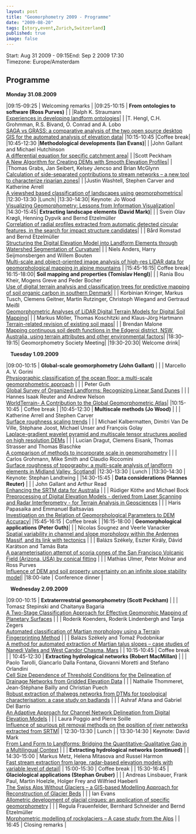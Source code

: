 ```yaml
---
layout: post
title: "Geomorphometry 2009 - Programme"
date: "2009-08-20"
tags: [story,event,Zurich,Switzerland]
published: true
image: false
---
```


Start: Aug 31 2009 - 09:15End: Sep 2 2009 17:30  
Timezone: Europe/Amsterdam 


## Programme
**Monday 31.08.2009**

|09:15-09:25 | Welcoming remarks |
|09:25-10:15 | **From ontologies to software (Ross Purves)** |
| |Ralph K. Straumann<br>[Experiences in developing landform ontologies]({{site.baseurl}}/uploads/pdf/pdf2009/traumann2009geomorphometry.pdf)|
| |T. Hengl, C.H. Grohmman, R.S. Bivand, O. Conrad and A. Lobo<br>[SAGA vs GRASS: a comparative analysis of the two open source desktop GIS for the automated analysis of elevation data]({{site.baseurl}}/uploads/pdf/pdf2009/hengl2009geomorphometry.pdf)|
|10:15-10:45 |Coffee break|
|10:45-12:30 |**Methodological developments (Ian Evans)**|
| |John Gallant and Michael Hutchinson<br>[A differential equation for specific catchment area]({{site.baseurl}}/uploads/pdf/pdf2009/gallanta2009geomorphometry.pdf)|
| |Scott Peckham<br>[A New Algorithm for Creating DEMs with Smooth Elevation Profiles]({{site.baseurl}}/uploads/pdf/pdf2009/peckham2009geomorphometry.pdf)|
| |Thomas Grabs, Jan Seibert, Kelsey Jencso and Brian McGlynn<br>[Calculation of side-separated contributions to stream networks – a new tool to characterize riparian zones]({{site.baseurl}}/uploads/pdf/pdf2009/grabs2009geomorphometry.pdf)|
| |Justin Washtell, Stephen Carver and Katherine Arrell<br>[A viewshed based classification of landscapes using geomorphometrics]({{site.baseurl}}/uploads/pdf/pdf2009/washtell2009geomorphometry.pdf)|
|12:30-13:30 |Lunch|
|13:30-14:30| Keynote: Jo Wood<br>[Visualizing Geomorphometry: Lessons from Information Visualization]({{site.baseurl}}/uploads/pdf/pdf2009/wood2009geomorphometry.pdf)| 
|14:30-15:45| **Extracting landscape elements (David Mark)**| 
| | Svein Olav Krøgli, Henning Dypvik and Bernd Etzelmüller<br>[Correlation of radial profiles extracted from automatic detected circular features, in the search for impact structure candidates]({{site.baseurl}}/uploads/pdf/pdf2009/krogli2009geomorphometry.pdf)| 
| | Bård Romstad and Bernd Etzelmüller<br>[Structuring the Digital Elevation Model into Landform Elements through Watershed Segmentation of Curvature]({{site.baseurl}}/uploads/pdf/pdf2009/romstad2009geomorphometry.pdf)| 
| | Niels Anders, Harry Seijmonsbergen and Willem Bouten<br>[Multi-scale and object-oriented image analysis of high-res LiDAR data for geomorphological mapping in alpine mountains]({{site.baseurl}}/uploads/pdf/pdf2009/anders2009geomorphometry.pdf) |
|15:45-16:15| Coffee break| 
16:15-18:00| **Soil mapping and properties (Tomislav Hengl)**| 
| | Rania Bou Kheir, Mogens Greve and Peder Bocher<br>[Use of digital terrain analysis and classification trees for predictive mapping of soil organic carbon in southern Denmark]({{site.baseurl}}/uploads/pdf/pdf2009/kheir2009geomorphometry.pdf)| 
| | Korbinian Kringer, Markus Tusch, Clemens Geitner, Martin Rutzinger, Christoph Wiegand and Gertraud Meißl<br>[Geomorphometric Analyses of LiDAR Digital Terrain Models for Digital Soil Mapping]({{site.baseurl}}/uploads/pdf/pdf2009/kringer2009geomorphometry.pdf)| 
| | Markus Möller, Thomas Koschitzki and Klaus-Jörg Hartmann<br>[Terrain-related revision of existing soil maps]({{site.baseurl}}/uploads/pdf/pdf2009/moller2009geomorphometry.pdf)| 
| | Brendan Malone<br>[Mapping continuous soil depth functions in the Edgeroi district, NSW, Australia, using terrain attributes and other environmental factors]({{site.baseurl}}/uploads/pdf/pdf2009/malone2009geomorphometry.pdf)| 
|18:30-19:15| Geomorphometry Society Meeting|
|19:30-20:30| Welcome drink| 


&nbsp;&nbsp;
**Tuesday 1.09.2009**

|09:00-10:15 | **Global-scale geomorphometry (John Gallant)** |
| | Marcello A. V. Gorini <br> [Physiographic classification of the ocean floor: a multi-scale geomorphometric approach]({{site.baseurl}}/uploads/pdf/pdf2009/gorini2009geomorphometry.pdf) |
| | Peter Guth <br> [Global Survey of Organized Landforms: Recognizing Linear Sand Dunes]({{site.baseurl}}/uploads/pdf/pdf2009/guth2009geomorphometry.pdf) |
| | Hannes Isaak Reuter and Andrew Nelson <br> [WorldTerrain- A Contribution to the Global Geomorphometric Atlas]({{site.baseurl}}/uploads/pdf/pdf2009/reuter2009geomorphometry.pdf)|
|10:15-10:45 | Coffee break |
|10:45-12:30 |  **Multiscale methods (Jo Wood)** |
| | Katherine Arrell and Stephen Carver <br> [Surface roughness scaling trends]({{site.baseurl}}/uploads/pdf/pdf2009/arrell2009geomorphometry.pdf) |
| | Michael Kalbermatten, Dimitri Van De Ville, Stéphane Joost, Michael Unser and François Golay <br> [Laplace-gradient wavelet pyramid and multiscale tensor structures applied on high resolution DEMs]({{site.baseurl}}/uploads/pdf/pdf2009/kalbermatten2009geomorphometry.pdf) |
| | Lucian Dragut, Clemens Eisank, Thomas Strasser and Thomas Blaschke <br> [A comparison of methods to incorporate scale in geomorphometry]({{site.baseurl}}/uploads/pdf/pdf2009/dragut2009geomorphometry.pdf) |
| | Carlos Grohmann, Mike Smith and Claudio Riccomini <br> [Surface roughness of topography: a multi-scale analysis of landform elements in Midland Valley, Scotland]({{site.baseurl}}/uploads/pdf/pdf2009/grohmann2009geomorphometry.pdf)|
|12:30-13:30 | Lunch |
|13:30-14:30 | Keynote: Stephan Landtwing |
|14:30-15:45 | **Data considerations (Hannes Reuter)** |
| | John Gallant and Arthur Read <br> [Enhancing the SRTM data for Australia]({{site.baseurl}}/uploads/pdf/pdf2009/gallantb2009geomorphometry.pdf) |
| | Rüdiger Köthe and Michael Bock <br> [Preprocessing of Digital Elevation Models - derived from Laser Scanning and Radar Interferometry - for Terrain Analysis in Geosciences]({{site.baseurl}}/uploads/pdf/pdf2009/koethe2009geomorphometry.pdf) |
| | Haris Papasaika and Emmanuel Baltsavias <br> [Investigation on the Relation of Geomorphological Parameters to DEM Accuracy]({{site.baseurl}}/uploads/pdf/pdf2009/papasaika2009geomorphometry.pdf)|
|15:45-16:15 | Coffee break |
|16:15-18:00 | **Geomorphological applications (Peter Guth)**|
| | Nicolas Sougnez and Veerle Vanacker <br> [Spatial variability in channel and slope morphology within the Ardennes Massif, and its link with tectonics]({{site.baseurl}}/uploads/pdf/pdf2009/sougnez2009geomorphometry.pdf) |
| | Balázs Székely, Eszter Király, Dávid Karátson and Tamás Bata <br> [A parameterisation attempt of scoria cones of the San Francisco Volcanic Field (Arizona, USA) by conical fitting]({{site.baseurl}}/uploads/pdf/pdf2009/szekelya2009geomorphometry.pdf) |
| | Mathias Ulmer, Peter Molnar and Ross Purves <br> [Influence of DEM and soil property uncertainty on an infinite slope stability model]({{site.baseurl}}/uploads/pdf/pdf2009/ulmer2009geomorphometry.pdf)|
|18:00-late | Conference dinner |


&nbsp;&nbsp;
**Wednesday 2.09.2009**

|09:00-10:15 | **Extraterrrestrial geomorphometry (Scott Peckham)** |
| | Tomasz Stepinski and Chaitanya Bagaria <br> [A Two-Stage Classification Approach for Effective Geomorphic Mapping of Planetary Surfaces]({{site.baseurl}}/uploads/pdf/pdf2009/stepinski2009geomorphometry.pdf) |
| | Roderik Koenders, Roderik Lindenbergh and Tanja Zegers <br> [Automated classification of Martian morphology using a Terrain Fingerprinting Method]({{site.baseurl}}/uploads/pdf/pdf2009/koenders2009geomorphometry.pdf) |
| | Balázs Székely and Tomaž Podobnikar <br> [A method for automated extraction of Martian talus slopes – case studies of Nanedi Valles and West Candor Chasma, Mars]({{site.baseurl}}/uploads/pdf/pdf2009/szekelyb2009geomorphometry.pdf) |
| 10:15-10:45 | Coffee break |
| 10:45-12:30 | **Extracting hydrological networks (Robert MacMillan)** |
| | Paolo Tarolli, Giancarlo Dalla Fontana, Giovanni Moretti and Stefano Orlandini <br> [Cell Size Dependence of Threshold Conditions for the Delineation of Drainage Networks from Gridded Elevation Data]({{site.baseurl}}/uploads/pdf/pdf2009/tarolli2009geomorphometry.pdf) |
| | Nathalie Thommeret, Jean-Stéphane Bailly and Christian Puech <br> [Robust extraction of thalwegs networks from DTMs for topological characterisation: a case study on badlands]({{site.baseurl}}/uploads/pdf/pdf2009/thommeret2009geomorphometry.pdf) |
| | Ashraf Afana and Gabriel Del Barrio <br>[ An Adaptive Approach for Channel Network Delineation from Digital Elevation Models]({{site.baseurl}}/uploads/pdf/pdf2009/afana2009geomorphometry.pdf) |
| | Laura Poggio and Pierre Soille <br> [Influence of spurious pit removal methods on the position of river networks extracted from SRTM]({{site.baseurl}}/uploads/pdf/pdf2009/poggio2009geomorphometry.pdf)|
| 12:30-13:30 | Lunch |
| 13:30-14:30 | Keynote: David Mark <br> [From Land Form to Landforms: Bridging the Quantitative-Qualitative Gap in a Multilingual Context]({{site.baseurl}}/uploads/pdf/pdf2009/mark2009geomorphometry.pdf) |
| | **Extracting hydrological networks (continued)** |
| 14:30-15:00 | Markus Metz, Helena Mitasova and Russel Harmon <br> [Fast stream extraction from large, radar-based elevation models with variable level of detail]({{site.baseurl}}/uploads/pdf/pdf2009/metz2009geomorphometry.pdf)|
| 15:00-15:30 | Coffee break |
| 15:30-16:45 | **Glaciological applications (Stephan Gruber)** |
| | Andreas Linsbauer, Frank Paul, Martin Hoelzle, Holger Frey and Wilfried Haeberli <br> [The Swiss Alps Without Glaciers – a GIS-based Modelling Approach for Reconstruction of Glacier Beds]({{site.baseurl}}/uploads/pdf/pdf2009/linsbauer2009geomorphometry.pdf) |
| | Ian Evans <br> [Allometric development of glacial cirques: an application of specific geomorphometry]({{site.baseurl}}/uploads/pdf/pdf2009/evans2009geomorphometry.pdf) |
| |  Regula Frauenfelder, Bernhard Schneider and Bernd Etzelmüller <br> [Morphometric modelling of rockglaciers – A case study from the Alps]({{site.baseurl}}/uploads/pdf/pdf2009/frauenfelder2009geomorphometry.pdf) |
| 16:45 | Closing remarks |
